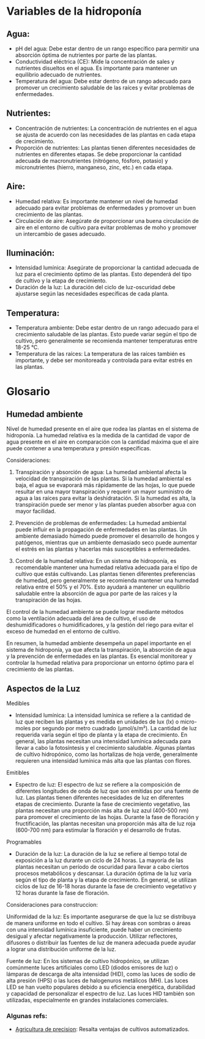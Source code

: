 # Variables de la hidroponía
 
## Agua:

+ pH del agua: Debe estar dentro de un rango específico para permitir una absorción óptima de nutrientes por parte de las plantas.
+ Conductividad eléctrica (CE): Mide la concentración de sales y nutrientes disueltos en el agua. Es importante para mantener un equilibrio adecuado de nutrientes.
+ Temperatura del agua: Debe estar dentro de un rango adecuado para promover un crecimiento saludable de las raíces y evitar problemas de enfermedades.

## Nutrientes:

+ Concentración de nutrientes: La concentración de nutrientes en el agua se ajusta de acuerdo con las necesidades de las plantas en cada etapa de crecimiento.
+ Proporción de nutrientes: Las plantas tienen diferentes necesidades de nutrientes en diferentes etapas. Se debe proporcionar la cantidad adecuada de macronutrientes (nitrógeno, fósforo, potasio) y micronutrientes (hierro, manganeso, zinc, etc.) en cada etapa.

## Aire:

+ Humedad relativa: Es importante mantener un nivel de humedad adecuado para evitar problemas de enfermedades y promover un buen crecimiento de las plantas.
+ Circulación de aire: Asegúrate de proporcionar una buena circulación de aire en el entorno de cultivo para evitar problemas de moho y promover un intercambio de gases adecuado.

## Iluminación:

+ Intensidad lumínica: Asegúrate de proporcionar la cantidad adecuada de luz para el crecimiento óptimo de las plantas. Esto dependerá del tipo de cultivo y la etapa de crecimiento.
+ Duración de la luz: La duración del ciclo de luz-oscuridad debe ajustarse según las necesidades específicas de cada planta.

## Temperatura:

+ Temperatura ambiente: Debe estar dentro de un rango adecuado para el crecimiento saludable de las plantas. Esto puede variar según el tipo de cultivo, pero generalmente se recomienda mantener temperaturas entre 18-25 °C.
+ Temperatura de las raíces: La temperatura de las raíces también es importante, y debe ser monitoreada y controlada para evitar estrés en las plantas.




# Glosario

## Humedad ambiente 

Nivel de humedad presente en el aire que rodea las plantas en el sistema de hidroponía. La humedad relativa es la medida de la cantidad de vapor de agua presente en el aire en comparación con la cantidad máxima que el aire puede contener a una temperatura y presión específicas.

Consideraciones:

1. Transpiración y absorción de agua: La humedad ambiental afecta la velocidad de transpiración de las plantas. Si la humedad ambiental es baja, el agua se evaporará más rápidamente de las hojas, lo que puede resultar en una mayor transpiración y requerir un mayor suministro de agua a las raíces para evitar la deshidratación. Si la humedad es alta, la transpiración puede ser menor y las plantas pueden absorber agua con mayor facilidad.

2. Prevención de problemas de enfermedades: La humedad ambiental puede influir en la propagación de enfermedades en las plantas. Un ambiente demasiado húmedo puede promover el desarrollo de hongos y patógenos, mientras que un ambiente demasiado seco puede aumentar el estrés en las plantas y hacerlas más susceptibles a enfermedades.

3. Control de la humedad relativa: En un sistema de hidroponía, es recomendable mantener una humedad relativa adecuada para el tipo de cultivo que estás cultivando. Las plantas tienen diferentes preferencias de humedad, pero generalmente se recomienda mantener una humedad relativa entre el 50% y el 70%. Esto ayudará a mantener un equilibrio saludable entre la absorción de agua por parte de las raíces y la transpiración de las hojas.

El control de la humedad ambiente se puede lograr mediante métodos como la ventilación adecuada del área de cultivo, el uso de deshumidificadores o humidificadores, y la gestión del riego para evitar el exceso de humedad en el entorno de cultivo.

En resumen, la humedad ambiente desempeña un papel importante en el sistema de hidroponía, ya que afecta la transpiración, la absorción de agua y la prevención de enfermedades en las plantas. Es esencial monitorear y controlar la humedad relativa para proporcionar un entorno óptimo para el crecimiento de las plantas.

## Aspectos de la Luz

Medibles

+ Intensidad lumínica: La intensidad lumínica se refiere a la cantidad de luz que reciben las plantas y es medida en unidades de lux (lx) o micro-moles por segundo por metro cuadrado (µmol/s/m²). La cantidad de luz requerida varía según el tipo de planta y la etapa de crecimiento. En general, las plantas necesitan una intensidad lumínica adecuada para llevar a cabo la fotosíntesis y el crecimiento saludable. Algunas plantas de cultivo hidropónico, como las hortalizas de hoja verde, generalmente requieren una intensidad lumínica más alta que las plantas con flores.


Emitibles 

+ Espectro de luz: El espectro de luz se refiere a la composición de diferentes longitudes de onda de luz que son emitidas por una fuente de luz. Las plantas tienen diferentes necesidades de luz en diferentes etapas de crecimiento. Durante la fase de crecimiento vegetativo, las plantas necesitan una proporción más alta de luz azul (400-500 nm) para promover el crecimiento de las hojas. Durante la fase de floración y fructificación, las plantas necesitan una proporción más alta de luz roja (600-700 nm) para estimular la floración y el desarrollo de frutas.

Programables

+ Duración de la luz: La duración de la luz se refiere al tiempo total de exposición a la luz durante un ciclo de 24 horas. La mayoría de las plantas necesitan un período de oscuridad para llevar a cabo ciertos procesos metabólicos y descansar. La duración óptima de la luz varía según el tipo de planta y la etapa de crecimiento. En general, se utilizan ciclos de luz de 16-18 horas durante la fase de crecimiento vegetativo y 12 horas durante la fase de floración.

Consideraciones para construccion:

Uniformidad de la luz: Es importante asegurarse de que la luz se distribuya de manera uniforme en todo el cultivo. Si hay áreas con sombras o áreas con una intensidad lumínica insuficiente, puede haber un crecimiento desigual y afectar negativamente la producción. Utilizar reflectores, difusores o distribuir las fuentes de luz de manera adecuada puede ayudar a lograr una distribución uniforme de la luz.

Fuente de luz: En los sistemas de cultivo hidropónico, se utilizan comúnmente luces artificiales como LED (diodos emisores de luz) o lámparas de descarga de alta intensidad (HID), como las luces de sodio de alta presión (HPS) o las luces de halogenuros metálicos (MH). Las luces LED se han vuelto populares debido a su eficiencia energética, durabilidad y capacidad de personalizar el espectro de luz. Las luces HID también son utilizadas, especialmente en grandes instalaciones comerciales.

### Algunas refs:

+ [Agricultura de precision](https://www.libelium.com/es/casos-exito/agricultura-de-precision-y-riego-automatico-en-cultivos-organicos-con-tecnologia-iot-de-libelium/): Resalta ventajas de cultivos automatizados.

